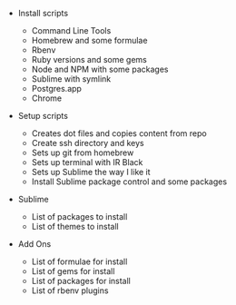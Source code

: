 - Install scripts
  - Command Line Tools
  - Homebrew and some formulae
  - Rbenv
  - Ruby versions and some gems
  - Node and NPM with some packages
  - Sublime with symlink
  - Postgres.app
  - Chrome

- Setup scripts
  - Creates dot files and copies content from repo
  - Create ssh directory and keys
  - Sets up git from homebrew
  - Sets up terminal with IR Black
  - Sets up Sublime the way I like it
  - Install Sublime package control and some packages

- Sublime
  - List of packages to install
  - List of themes to install

- Add Ons
  - List of formulae for install
  - List of gems for install
  - List of packages for install
  - List of rbenv plugins
